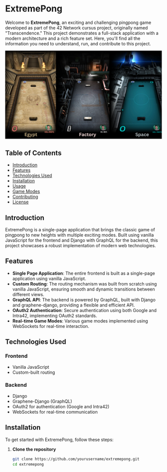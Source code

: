 # ExtremePong

Welcome to **ExtremePong**, an exciting and challenging pingpong game developed as part of the 42 Network cursus project, originally named "Transcendence." This project demonstrates a full-stack application with a modern architecture and a rich feature set. Here, you'll find all the information you need to understand, run, and contribute to this project.

![game modes](https://github.com/aamajane/42Cursus-Ft_Transcendence/blob/main/docs/game_modes.png)

## Table of Contents
- [Introduction](#introduction)
- [Features](#features)
- [Technologies Used](#technologies-used)
- [Installation](#installation)
- [Usage](#usage)
- [Game Modes](#game-modes)
- [Contributing](#contributing)
- [License](#license)

## Introduction
ExtremePong is a single-page application that brings the classic game of pingpong to new heights with multiple exciting modes. Built using vanilla JavaScript for the frontend and Django with GraphQL for the backend, this project showcases a robust implementation of modern web technologies.

## Features
- **Single Page Application**: The entire frontend is built as a single-page application using vanilla JavaScript.
- **Custom Routing**: The routing mechanism was built from scratch using vanilla JavaScript, ensuring smooth and dynamic transitions between different views.
- **GraphQL API**: The backend is powered by GraphQL, built with Django and graphene-django, providing a flexible and efficient API.
- **OAuth2 Authentication**: Secure authentication using both Google and Intra42, implementing OAuth2 standards.
- **Real-time Game Modes**: Various game modes implemented using WebSockets for real-time interaction.

## Technologies Used
### Frontend
- Vanilla JavaScript
- Custom-built routing

### Backend
- Django
- Graphene-Django (GraphQL)
- OAuth2 for authentication (Google and Intra42)
- WebSockets for real-time communication

## Installation
To get started with ExtremePong, follow these steps:

1. **Clone the repository**
   ```bash
   git clone https://github.com/yourusername/extremepong.git
   cd extremepong
